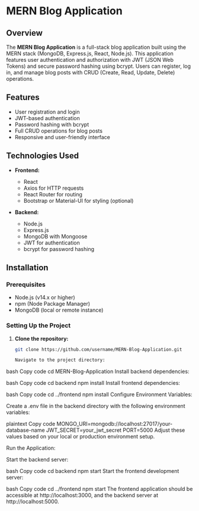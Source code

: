 # MERN Blog Application

## Overview

The **MERN Blog Application** is a full-stack blog application built using the MERN stack (MongoDB, Express.js, React, Node.js). This application features user authentication and authorization with JWT (JSON Web Tokens) and secure password hashing using bcrypt. Users can register, log in, and manage blog posts with CRUD (Create, Read, Update, Delete) operations.

## Features

- User registration and login
- JWT-based authentication
- Password hashing with bcrypt
- Full CRUD operations for blog posts
- Responsive and user-friendly interface

## Technologies Used

- **Frontend:**
  - React
  - Axios for HTTP requests
  - React Router for routing
  - Bootstrap or Material-UI for styling (optional)

- **Backend:**
  - Node.js
  - Express.js
  - MongoDB with Mongoose
  - JWT for authentication
  - bcrypt for password hashing

## Installation

### Prerequisites

- Node.js (v14.x or higher)
- npm (Node Package Manager)
- MongoDB (local or remote instance)

### Setting Up the Project

1. **Clone the repository:**

   ```bash
   git clone https://github.com/username/MERN-Blog-Application.git

   Navigate to the project directory:

bash
Copy code
cd MERN-Blog-Application
Install backend dependencies:

bash
Copy code
cd backend
npm install
Install frontend dependencies:

bash
Copy code
cd ../frontend
npm install
Configure Environment Variables:

Create a .env file in the backend directory with the following environment variables:

plaintext
Copy code
MONGO_URI=mongodb://localhost:27017/your-database-name
JWT_SECRET=your_jwt_secret
PORT=5000
Adjust these values based on your local or production environment setup.

Run the Application:

Start the backend server:

bash
Copy code
cd backend
npm start
Start the frontend development server:

bash
Copy code
cd ../frontend
npm start
The frontend application should be accessible at http://localhost:3000, and the backend server at http://localhost:5000.

